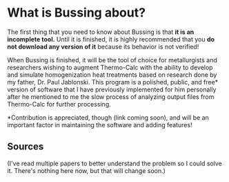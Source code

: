 # What is Bussing about?
The first thing that you need to know about Bussing is that **it is an incomplete tool.**  Until it is finished, it is highly recommended that you **do not download any version of it** because its behavior is not verified!  

When Bussing is finished, it will be the tool of choice for metallurgists and researchers wishing to augment Thermo-Calc with the ability to develop and simulate homogenization heat treatments based on research done by my father, Dr. Paul Jablonski.  This program is a polished, public, and free\* version of software that I have previously implemented for him personally after he mentioned to me the slow process of analyzing output files from Thermo-Calc for further processing.  

\*Contribution is appreciated, though (link coming soon), and will be an important factor in maintaining the software and adding features!

## Sources
(I've read multiple papers to better understand the problem so I could solve it.  There's nothing here now, but that will change soon.)

